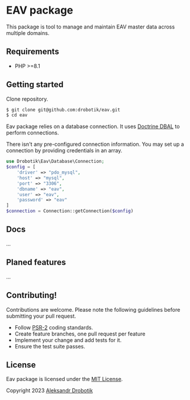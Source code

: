 # EAV package

This package is tool to manage and maintain EAV master data across multiple domains. 

## Requirements
- PHP >=8.1

## Getting started

Clone repository.
```bash
$ git clone git@github.com:drobotik/eav.git 
$ cd eav
```

Eav package relies on a database connection. It uses [Doctrine DBAL](https://www.doctrine-project.org/projects/doctrine-dbal/en/latest/reference/configuration.html#configuration) to perform connections.

There isn't any pre-configured connection information. You may set up a connection by providing credentials in an array.

```php
use Drobotik\Eav\Database\Connection;
$config = [
    'driver' => "pdo_mysql",
    'host' => "mysql",
    'port' => "3306",
    'dbname' => "eav",
    'user' => "eav",
    'password' => "eav"
]
$connection = Connection::getConnection($config)
```

## Docs 

...

## Planed features 

...

## Contributing!

Contributions are welcome. 
Please note the following guidelines before submitting your pull request.

- Follow [PSR-2](http://www.php-fig.org/psr/psr-2/) coding standards.
- Create feature branches, one pull request per feature
- Implement your change and add tests for it.
- Ensure the test suite passes.

## License

Eav package is licensed under the [MIT License](http://opensource.org/licenses/MIT).

Copyright 2023 [Aleksandr Drobotik](https://github.com/drobotik)